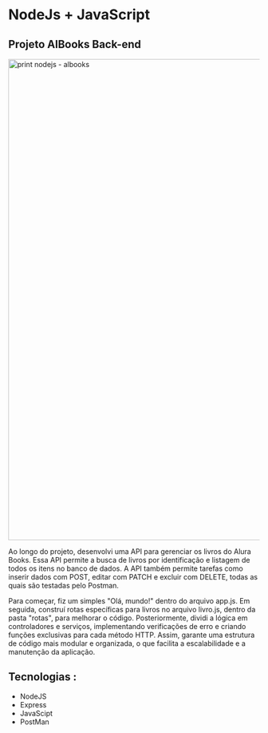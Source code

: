 # NodeJs + JavaScript

## Projeto AlBooks Back-end

<img width="963" alt="print nodejs - albooks" src="https://github.com/LucasGBarros96/al-books-nd/assets/144027848/6b0ec07b-7bdf-4aed-b5b0-4e5e184da268" width="550px">


Ao longo do projeto, desenvolvi uma API para gerenciar os livros do Alura Books. Essa API permite a busca de livros por identificação e listagem de todos os itens no banco de dados. A API também permite tarefas como inserir dados com POST, editar com PATCH e excluir com DELETE, todas as quais são testadas pelo Postman.

Para começar, fiz um simples "Olá, mundo!" dentro do arquivo app.js. Em seguida, construí rotas específicas para livros no arquivo livro.js, dentro da pasta "rotas", para melhorar o código. Posteriormente, dividi a lógica em controladores e serviços, implementando verificações de erro e criando funções exclusivas para cada método HTTP. Assim, garante uma estrutura de código mais modular e organizada, o que facilita a escalabilidade e a manutenção da aplicação.


## Tecnologias :

- NodeJS
- Express
- JavaScipt
- PostMan

